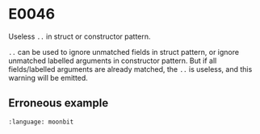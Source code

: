 # E0046

Useless `..` in struct or constructor pattern.

`..` can be used to ignore unmatched fields in struct pattern,
or ignore unmatched labelled arguments in constructor pattern.
But if all fields/labelled arguments are already matched, the `..` is useless,
and this warning will be emitted.

## Erroneous example
```{literalinclude} /sources/error_codes/0046_error/top.mbt
:language: moonbit
```
